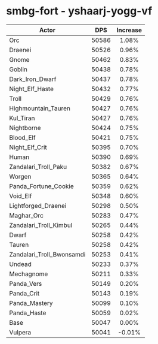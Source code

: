 # smbg-fort - yshaarj-yogg-vf
| Actor | DPS | Increase |
|---|:---:|:---:|
|Orc|50586|1.08%|
|Draenei|50526|0.96%|
|Gnome|50462|0.83%|
|Goblin|50438|0.78%|
|Dark_Iron_Dwarf|50437|0.78%|
|Night_Elf_Haste|50432|0.77%|
|Troll|50429|0.76%|
|Highmountain_Tauren|50427|0.76%|
|Kul_Tiran|50427|0.76%|
|Nightborne|50424|0.75%|
|Blood_Elf|50421|0.75%|
|Night_Elf_Crit|50395|0.70%|
|Human|50390|0.69%|
|Zandalari_Troll_Paku|50382|0.67%|
|Worgen|50365|0.64%|
|Panda_Fortune_Cookie|50359|0.62%|
|Void_Elf|50348|0.60%|
|Lightforged_Draenei|50298|0.50%|
|Maghar_Orc|50283|0.47%|
|Zandalari_Troll_Kimbul|50265|0.44%|
|Dwarf|50258|0.42%|
|Tauren|50258|0.42%|
|Zandalari_Troll_Bwonsamdi|50253|0.41%|
|Undead|50233|0.37%|
|Mechagnome|50211|0.33%|
|Panda_Vers|50149|0.20%|
|Panda_Crit|50143|0.19%|
|Panda_Mastery|50099|0.10%|
|Panda_Haste|50059|0.02%|
|Base|50047|0.00%|
|Vulpera|50041|-0.01%|
